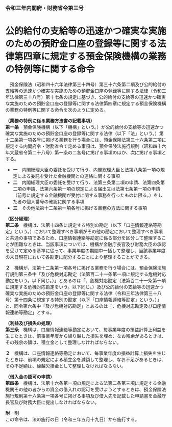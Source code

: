 ### 令和三年内閣府・財務省令第三号  
# 公的給付の支給等の迅速かつ確実な実施のための預貯金口座の登録等に関する法律第四章に規定する預金保険機構の業務の特例等に関する命令  
　預金保険法（昭和四十六年法律第三十四号）第三十六条第二項及び公的給付の支給等の迅速かつ確実な実施のための預貯金口座の登録等に関する法律（令和三年法律第三十八号）第十七条の規定に基づき、公的給付の支給等の迅速かつ確実な実施のための預貯金口座の登録等に関する法律第四章に規定する預金保険機構の業務の特例等に関する命令を次のように定める。  
  
**（業務の特例に係る業務方法書の記載事項）**  
**第一条**　預金保険機構（以下「機構」という。）が公的給付の支給等の迅速かつ確実な実施のための預貯金口座の登録等に関する法律（以下「法」という。）第十二条第一項各号に掲げる業務を行う場合には、預金保険法第三十六条第二項に規定する内閣府令・財務省令で定める事項は、預金保険法施行規則（昭和四十六年大蔵省令第二十八号）第一条の二各号に掲げる事項のほか、次に掲げる事項とする。  
* **一**　内閣総理大臣の委託を受けて行う、内閣総理大臣と法第八条第一項の規定による委託を受けた金融機関との連絡に関する事項  
* **二**　内閣総理大臣の委託を受けて行う、法第三条第二項の申請、法第四条第二項の申請、法第六条第一項の規定による届出又は法第七条第一項の申請（前号に規定する金融機関が受付に関する事務を行ったものに限る。）をした者の個人番号の確認に関する事項  
* **三**　その他法第十二条第一項各号に掲げる業務の方法に関する事項  
  
**（区分経理）**  
**第二条**　機構は、法第十四条に規定する特別の勘定（以下「口座情報連絡等勘定」という。）において整理すべき事項がその他の勘定において整理すべき事項と共通の事項であるため、口座情報連絡等勘定に係る部分を区分して整理することが困難なときは、当該事項については、機構が金融庁長官及び財務大臣の承認を受けて定める基準に従って、事業年度の期間中一括して整理し、当該事業年度の末日現在において各勘定に配分することにより整理することができる。  
  
**２**　機構が、法第十二条第一項各号に掲げる業務を行う場合には、預金保険法施行規則第三条中「及び危機対応勘定（法第百二十一条第一項に規定する危機対応勘定をいう。以下同じ。）」とあるのは「、危機対応勘定（法第百二十一条第一項に規定する危機対応勘定をいう。以下同じ。）及び公的給付の支給等の迅速かつ確実な実施のための預貯金口座の登録等に関する法律（令和三年法律第三十八号）第十四条に規定する特別の勘定（以下「口座情報連絡等勘定」という。）」と、同令第六条中「及び危機対応勘定」とあるのは「、危機対応勘定及び口座情報連絡等勘定」とする。  
  
**（利益及び損失の処理）**  
**第三条**　機構は、口座情報連絡等勘定において、毎事業年度の損益計算上利益を生じたときは、前事業年度から繰り越した損失を埋め、なお残余があるときは、その残余の額は、積立金として整理しなければならない。  
  
**２**　機構は、口座情報連絡等勘定において、毎事業年度の損益計算上損失を生じたときは、前項の規定による積立金を減額して整理し、なお不足があるときは、その不足額は、繰越欠損金として整理しなければならない。  
  
**（借入金の認可の申請）**  
**第四条**　機構は、法第十六条第一項の規定による法第二条第三項に規定する金融機関その他の者からの資金の借入れの認可を受けようとするときは、預金保険法施行規則第十六条第一項各号に掲げる事項及び借入先を記載した申請書を金融庁長官及び財務大臣に提出しなければならない。  
  
**附　則**  
この命令は、法の施行の日（令和三年五月十九日）から施行する。  
  
